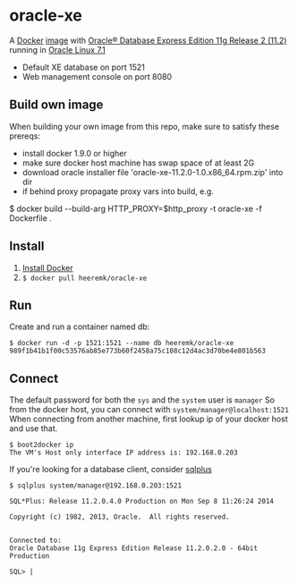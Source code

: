 # oracle-xe
A [Docker](https://www.docker.com/) [image](https://registry.hub.docker.com/u/wscherphof/oracle-xe-11g-r2/) with [Oracle® Database Express Edition 11g Release 2 (11.2)](http://www.oracle.com/technetwork/database/database-technologies/express-edition/overview/index.html) running in [Oracle Linux 7.1](http://www.oracle.com/us/technologies/linux/overview/index.html)
- Default XE database on port 1521
- Web management console on port 8080

## Build own image
When building your own image from this repo, make sure to satisfy these prereqs:
- install docker 1.9.0 or higher
- make sure docker host machine has swap space of at least 2G
- download oracle installer file 'oracle-xe-11.2.0-1.0.x86_64.rpm.zip' into dir
- if behind proxy propagate proxy vars into build, e.g.

$ docker build --build-arg HTTP_PROXY=$http_proxy -t oracle-xe -f Dockerfile .

## Install
1. [Install Docker](https://docs.docker.com/installation/#installation)
1. `$ docker pull heeremk/oracle-xe`


## Run
Create and run a container named db:
```
$ docker run -d -p 1521:1521 --name db heeremk/oracle-xe
989f1b41b1f00c53576ab85e773b60f2458a75c108c12d4ac3d70be4e801b563
```

## Connect
The default password for both the `sys` and the `system` user is `manager`
So from the docker host, you can connect with `system/manager@localhost:1521`
When connecting from another machine, first lookup ip of your docker host and use that.
```
$ boot2docker ip
The VM's Host only interface IP address is: 192.168.0.203
```

If you're looking for a database client, consider [sqlplus](http://www.oracle.com/technetwork/database/features/instant-client/index-100365.html)
```
$ sqlplus system/manager@192.168.0.203:1521

SQL*Plus: Release 11.2.0.4.0 Production on Mon Sep 8 11:26:24 2014

Copyright (c) 1982, 2013, Oracle.  All rights reserved.


Connected to:
Oracle Database 11g Express Edition Release 11.2.0.2.0 - 64bit Production

SQL> |
```
